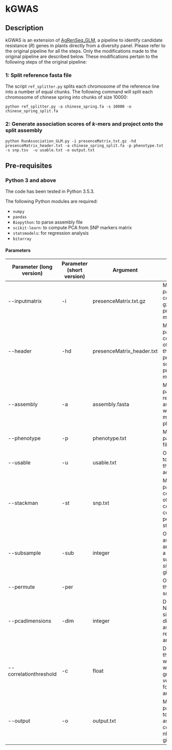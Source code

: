# kGWAS

## Description
kGWAS is an extension of [AgRenSeq_GLM](https://github.com/kgaurav1208/AgRenSeq_GLM), a pipeline to identify candidate resistance (_R_) genes in plants directly from a diversity panel. Please refer to the original pipeline for all the steps. Only the modifications made to the original pipeline are described below. These modifications pertain to the following steps of the original pipeline:

### 1: Split reference fasta file
The script `ref_splitter.py` splits each chromosome of the reference line into a number of equal chunks.  The following command will split each chromosome of chinese spring into chunks of size 10000:
 
````
python ref_splitter.py -a chinese_spring.fa -s 10000 -o chinese_spring_split.fa 
````

### 2: Generate association scores of _k_-mers and project onto the split assembly

```
python RunAssociation_GLM.py -i presenceMatrix.txt.gz -hd presenceMatrix_header.txt -a chinese_spring_split.fa -p phenotype.txt -s snp.tsv  -u usable.txt -o output.txt
```



## Pre-requisites

### Python 3 and above

The code has been tested in Python 3.5.3. 

The following Python modules are required:

* `numpy` 
* `pandas` 
* `Biopython`: to parse assembly file
* `scikit-learn`: to compute PCA from SNP markers matrix
* `statsmodels`: for regression analysis
* `bitarray`



#### Parameters

Parameter (long version)| Parameter (short version) | Argument | Description
--- | --- | --- | ---
--inputmatrix | -i | presenceMatrix.txt.gz | Mandatory. The path to file containing the gzipped version of presence/absence matrix of k-mers.
--header | -hd | presenceMatrix_header.txt | Mandatory. The path to file containing the list of accessions in the order that their presence is scored in the presence/absence matrix.
--assembly | -a | assembly.fasta | Mandatory. The path to split reference assembly onto which k-mers are mapped for plotting.
--phenotype | -p | phenotype.txt | Mandatory. The path to phenotype file.
--usable | -u | usable.txt | Optional. The path to file containing the list of usable accessions.
--stackman | -st | snp.txt | Mandatory. The path to file containing matrix of SNP markers to compute PCA and correct for population structure.
--subsample | -sub | integer | Optional. Run association analysis by taking a random subsample of _this size_ from the given accessions.
--permute | -per |  | Optional. Permute the phenotype scores.
--pcadimensions | -dim | integer | Default 3. The Number of significant PCA dimensions used as covariates for regression analysis.
--correlationthreshold  | -c | float | Default 0.0. Only those k-mers whose correlation with phenotype is greater than _this value_ are retained for  regression analysis
--output | -o | output.txt | Mandatory. The path to output file to store the association values corresponding to nlr contigs in the given assembly.


